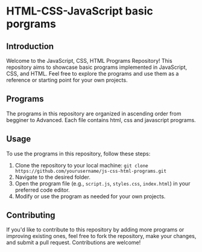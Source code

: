 # HTML-CSS-JavaScript basic porgrams
## Introduction

Welcome to the JavaScript, CSS, HTML Programs Repository! This repository aims to showcase basic programs implemented in JavaScript, CSS, and HTML. Feel free to explore the programs and use them as a reference or starting point for your own projects.

## Programs

The programs in this repository are organized in ascending order from begginer to Advanced. Each file contains html, css and javascript programs.


## Usage

To use the programs in this repository, follow these steps:

1. Clone the repository to your local machine: `git clone https://github.com/yourusername/js-css-html-programs.git`
2. Navigate to the desired folder.
3. Open the program file (e.g., `script.js`, `styles.css`, `index.html`) in your preferred code editor.
4. Modify or use the program as needed for your own projects.

## Contributing

If you'd like to contribute to this repository by adding more programs or improving existing ones, feel free to fork the repository, make your changes, and submit a pull request. Contributions are welcome!
